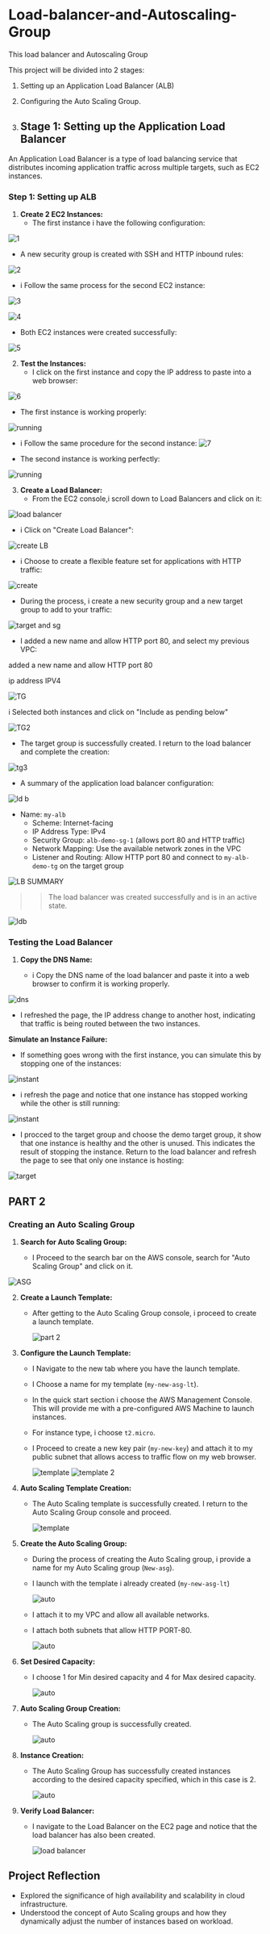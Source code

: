 # Load-balancer-and-Autoscaling-Group
This load balancer and Autoscaling Group

This project will be divided into 2 stages:

1. Setting up an Application Load Balancer (ALB)
2. Configuring the Auto Scaling Group.


1. ## Stage 1: Setting up the Application Load Balancer

An Application Load Balancer is a type of load balancing service that distributes incoming application traffic across multiple targets, such as EC2 instances.

### Step 1: Setting up ALB

1. **Create 2 EC2 Instances:**
   - The first instance i have the following configuration:


![1](./img/1%20first%20ec2.png)


- A new security group is created with SSH and HTTP inbound rules:

![2](./img/2%20VPC%20AUTO%20SIGN%20.png)


 - i Follow the same process for the second EC2 instance:

![3](./img/4%20stage%202%20ec2.png)

![4](./img/still%20stage%202.png)


- Both EC2 instances were created successfully:

![5](./img/5%20stage%202%20ec2%20created.png)


2. **Test the Instances:**
   - I click on the first instance and copy the IP address to paste into a web browser:

![6](./img/copy%20first%20inatnce%20ip.png)


 - The first instance is working properly:


![running](./img/%20Ec2%20instant%20working.png)



 - i Follow the same procedure for the second instance:
![7](./img/second%20ip.png)



 - The second instance is working perfectly:

![running](./img/only%20use%20for%20second%20ip.png)


3. **Create a Load Balancer:**
   - From the EC2 console,i scroll down to Load Balancers and click on it:

![load balancer](./img/low%20balance.png)



- i Click on "Create Load Balancer":

![create LB](./img/create%20load%20.png)


 - i Choose to create a flexible feature set for applications with HTTP traffic:


![create](./img/create%20load%20b2.png)


- During the process, i create a new security group and a new target group to add to your traffic:


![target and sg](./img/new%20security%20group.png)



 - I added a new name and allow HTTP port 80, and select my previous VPC:

added a new name and allow HTTP port 80

ip address IPV4

![TG](./img/tg%20group.png)


i Selected both instances and click on "Include as pending below"

![TG2](./img/tg%20stage2.png)


- The target group is successfully created. I return to the load balancer and complete the creation:

![tg3](./img/tg3.png)


- A summary of the application load balancer configuration:


![ld b](./img/ld%20b.png)


 - Name: `my-alb`
     - Scheme: Internet-facing
     - IP Address Type: IPv4
     - Security Group: `alb-demo-sg-1` (allows port 80 and HTTP traffic)
     - Network Mapping: Use the available network zones in the VPC
     - Listener and Routing: Allow HTTP port 80 and connect to `my-alb-demo-tg` on the target group


![LB SUMMARY](./img/ld%20b.png)




> > The load balancer was created successfully and is in an active state.


![ldb](./img/ld%20balancer%20created%20.png)




### Testing the Load Balancer

1. **Copy the DNS Name:**

   - i Copy the DNS name of the load balancer and paste it into a web browser to confirm it is working properly.

![dns](./img/dns.png)

 - I refreshed the page, the IP address  change to another host, indicating that traffic is being routed between the two instances.


**Simulate an Instance Failure:**
   - If something goes wrong with the first instance, you can simulate this by stopping one of the instances:


![instant](./img/instant%20stop.png)



- i refresh the page and notice that one instance has stopped working while the other is still running:


![instant](./img/instant%20stop%20n2.png)



- I procced to the target group and choose the demo target group, it show that one instance is healthy and the other is unused. This indicates the result of stopping the instance. Return to the load balancer and refresh the page to see that only one instance is hosting:

![target](./img/target%20check.png)



## PART 2

### Creating an Auto Scaling Group

1. **Search for Auto Scaling Group:**

   - I Proceed to the search bar on the AWS console, search for "Auto Scaling Group" and click on it.

![ASG](./img/Part%202%20ASG%20CREATING.png)



2. **Create a Launch Template:**
   - After getting to the Auto Scaling Group console, i proceed to create a launch template.

     ![part 2](./img/PART%202%20ASG%202.png)





3. **Configure the Launch Template:**
   - I Navigate to the new tab where you have the launch template.
   - I Choose a name for my template
 (`my-new-asg-lt`).


   - In the quick start section i choose the AWS Management Console. This will provide me with a pre-configured AWS Machine to launch instances.
   - For instance type, i choose  `t2.micro`.



   - I Proceed to create a new key pair (`my-new-key`) and attach it to my public subnet that allows access to traffic flow on my web browser.

     ![template](./img/lunch%20template%201.png)
     ![template 2](./img/lunch%20template%202.png)



     

4. **Auto Scaling Template Creation:**
   - The Auto Scaling template is successfully created. I return to the Auto Scaling Group console and proceed.

     ![template](./img/template%20succesfully%20created%20.png)



5. **Create the Auto Scaling Group:**
   - During the process of creating the Auto Scaling group, i provide a name for my Auto Scaling group (`New-asg`).


   - I launch with the template i  already created (`my-new-asg-lt`)

     ![auto](./img/auto%20scsling%2011.png)



   - I attach it to my VPC and allow all available networks.

   - I attach both subnets that allow HTTP PORT-80.

     ![auto](./img/auto%20scalling12.png)

6. **Set Desired Capacity:**
   - I choose 1 for Min desired capacity and 4 for Max desired capacity.


     ![auto](./img/auto%20scaling%2014.png)




7. **Auto Scaling Group Creation:**
   - The Auto Scaling group is successfully created.

     ![auto](./img/auto%20scaling%20succ.png)



8. **Instance Creation:**
   - The Auto Scaling Group has successfully created instances according to the desired capacity specified, which in this case is 2.

     ![auto](./img/auto%20management.png)



9. **Verify Load Balancer:**
   - I navigate to the Load Balancer on the EC2 page and notice that the load balancer has also been created.

     ![load balancer](./img/load%20balance%20for%20auto.png)





## Project Reflection

- Explored the significance of high availability and scalability in cloud infrastructure.
- Understood the concept of Auto Scaling groups and how they dynamically adjust the number of instances based on workload.





















